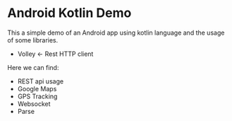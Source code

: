 # Android Kotlin Demo

This a simple demo of an Android app using kotlin language and the usage of some libraries.

- Volley <- Rest HTTP client

Here we can find:

- REST api usage
- Google Maps
- GPS Tracking
- Websocket
- Parse
